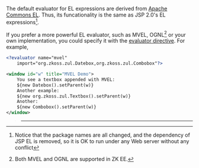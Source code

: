 The default evaluator for EL expressions are derived from [Apache Commons EL](http://commons.apache.org/el/). Thus, its funcationality is
the same as JSP 2.0's EL expressions[^1].

If you prefer a more powerful EL evaluator, such as MVEL, OGNL[^2] or
your own implementation, you could specify it with the [evaluator directive](zuml_ref/evaluator).
For example,

```xml
<?evaluator name="mvel"
    import="org.zkoss.zul.Datebox,org.zkoss.zul.Combobox"?>

<window id="w" title="MVEL Demo">
    You see a textbox appended with MVEL:
    ${new Datebox().setParent(w)}
    Another example:
    ${new org.zkoss.zul.Textbox().setParent(w)}
    Another:
    ${new Combobox().setParent(w)}
</window>
```

> ------------------------------------------------------------------------
>
> <references/>



[^1]: Notice that the package names are all changed, and the dependency
    of JSP EL is removed, so it is OK to run under any Web server
    without any conflict

[^2]: Both MVEL and OGNL are supported in ZK EE.
